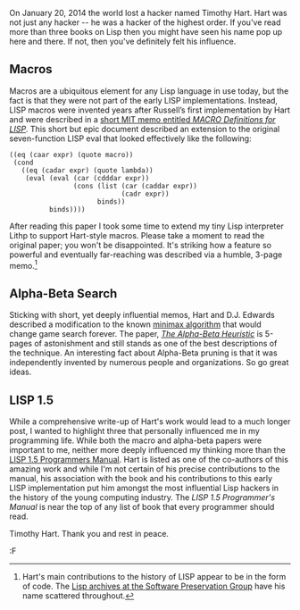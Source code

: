 On January 20, 2014 the world lost a hacker named Timothy Hart.  Hart was not just any hacker -- he was a hacker of the highest order.  If you've read more than three books on Lisp then you might have seen his name pop up here and there.  If not, then you've definitely felt his influence.

## Macros

Macros are a ubiquitous element for any Lisp language in use today, but the fact is that they were not part of the early LISP implementations. Instead, LISP macros were invented years after Russell’s first implementation by Hart and were described in a [short MIT memo entitled *MACRO Definitions for LISP*](http://dspace.mit.edu/handle/1721.1/6111). This short but epic document described an extension to the original seven-function LISP eval that looked effectively like the following:

    ((eq (caar expr) (quote macro))
     (cond
       ((eq (cadar expr) (quote lambda))
        (eval (eval (car (cdddar expr))
                    (cons (list (car (caddar expr)) 
                                (cadr expr)) 
                          binds))
              binds))))

After reading this paper I took some time to extend my tiny Lisp interpreter Lithp to support Hart-style macros.  Please take a moment to read the original paper; you won't be disappointed.  It's striking how a feature so powerful and eventually far-reaching was described via a humble, 3-page memo.[^1]

[^1]: Hart's main contributions to the history of LISP appear to be in the form of code.  The [Lisp archives at the Software Preservation Group](http://www.softwarepreservation.org/projects/LISP/) have his name scattered throughout.

## Alpha-Beta Search

Sticking with short, yet deeply influential memos, Hart and D.J. Edwards described a modification to the known [minimax algorithm](http://en.wikipedia.org/wiki/Minimax) that would change game search forever.  The paper, *[The Alpha-Beta Heuristic](http://dspace.mit.edu/handle/1721.1/6098)* is 5-pages of astonishment and still stands as one of the best descriptions of the technique.  An interesting fact about Alpha-Beta pruning is that it was independently invented by numerous people and organizations.  So go great ideas.

## LISP 1.5 

While a comprehensive write-up of Hart's work would lead to a much longer post, I wanted to highlight three that personally influenced me in my programming life.  While both the macro and alpha-beta papers were important to me, neither more deeply influenced my thinking more than the [LISP 1.5 Programmers Manual](http://www.mcjones.org/dustydecks/archives/2012/08/29/590/).  Hart is listed as one of the co-authors of this amazing work and while I'm not certain of his precise contributions to the manual, his association with the book and his contributions to this early LISP implementation put him amongst the most influential Lisp hackers in the history of the young computing industry.  The *LISP 1.5 Programmer's Manual* is near the top of any list of book that every programmer should read.

Timothy Hart.  Thank you and rest in peace.

:F